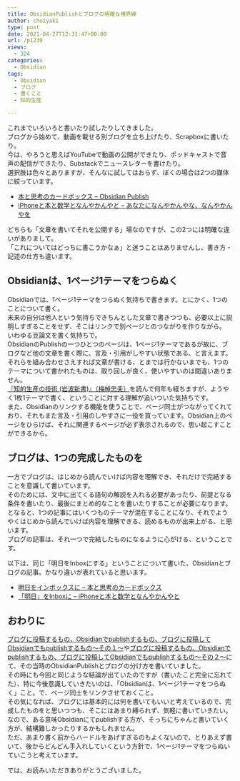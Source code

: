 ```yaml
---
title: ObsidianPublishとブログの明確な境界線
author: choiyaki
type: post
date: 2021-04-27T12:31:47+00:00
url: /p1239
views:
  - 324
categories:
  - Obsidian
tags:
  - Obsidian
  - ブログ
  - 書くこと
  - 知的生産

---
```

これまでいろいろと書いたり試したりしてきました。  
ブログから始めて、動画を載せる別ブログを立ち上げたり、Scrapboxに書いたり。  
今は、やろうと思えばYouTubeで動画の公開ができたり、ポッドキャストで音声の配信ができたり、Substackでニュースレターを書けたり。  
選択肢は色々とありますが、そんなに試してはおらず、ぼくの場合は2つの媒体に絞っています。

  * [本と思考のカードボックス &#8211; Obsidian Publish][1]
  * [iPhoneと本と数学となんやかんやと – あなたになんやかんやな、なんやかんやを][2]

どちらも「文章を書いてそれを公開する」場なのですが、この2つには明確な違いがありまして。  
「これについてはどっちに書こうかなぁ」と迷うことはありませんし、書き方・記述の仕方も違います。

## Obsidianは、1ページ1テーマをつらぬく

Obsidianでは、1ページ1テーマをつらぬく気持ちで書きます。とにかく、1つのことについて書く。  
未来の自分は他人という気持ちできちんとした文章で書きつつも、必要以上に説明しすぎることをせず、そこはリンクで別ページとのつながりを作りながら。  
いわゆる豆論文を書く気持ちで。  
ObsidianのPublishの一つひとつのページは、1ページ1テーマであるが故に、ブログなど他の文章を書く際に、言及・引用がしやすい状態である、と言えます。それらを組み合わせさえすれば文章が書ける、とまでは行かないまでも、1つのテーマについて書かれたものは、取り回しが良く、使いやすいのは間違いありません。  
[『知的生産の技術 (岩波新書)』（梅棹忠夫）][3]を読んで何年も経ちますが、ようやく1枚1テーマで書く、ということに対する理解が追いついた気持ちです。  
また、Obsidianのリンクする機能を使うことで、ページ同士がつながってくれており、それもまた言及・引用のしやすさに一役を買っています。Obsidian上のページをひらけば、それに関連するページが必ず表示されるので、思い起こすことができるから。

## ブログは、1つの完成したものを

一方でブログは、はじめから読んでいけば内容を理解でき、それだけで完結することを意識して書いています。  
そのためには、文中に出てくる語句の解説を入れる必要があったり、前提となる条件を書いたり、最後にまとめ的なことを書いたりすることが必要になります。  
となると、1つの記事にはいくつものテーマが混在することになり、それでようやくはじめから読んでいけば内容を理解できる、読めるものが出来上がる、と思います。  
ブログの記事は、それ一つで完結したものになるように心がける、ということです。

以下は、同じ「明日をInboxにする」ということについて書いた、Obsidianとブログの記事。かなり違いが表れていると思います。

  * [明日をインボックスに &#8211; 本と思考のカードボックス][4]
  * [「明日」をInboxに – iPhoneと本と数学となんやかんやと][5]

## おわりに

[ブログに投稿するもの、Obsidianでpublishするもの、ブログに投稿してObsidianでもpublishするもの〜その１〜][6]や[ブログに投稿するもの、Obsidianでpublishするもの、ブログに投稿してObsidianでもpublishするもの〜その２〜][7]にて、その当時のObsidianPublishとブログの分け方を書いていました。  
その時にも今回と同じような結論が出ていたのですが（書いたこと完全に忘れてた）、特に今後意識していきたいのは、「Obsidianは、1ページ1テーマをつらぬく」こと。で、ページ同士をリンクさせておくこと。  
その気になれば、ブログには基本的には何を書いてもいいと考えているので、完成したものをと思いつつも、そこにはあまり縛られず、気軽に書いていきたい。  
なので、ある意味Obsidianにてpublishする方が、そっちにちゃんと書いていく方が、結構難しかったりするかもしれません。  
ただ、あまり書く前からハードルをあげすぎるのもよくないので、とりあえず書いて、後からどんどん手入れしていくという方針で、1ページ1テーマをつらぬいていこうと考えています。

では、お読みいただきありがとうございました。

 [1]: https://publish.obsidian.md/choiyaki/Published/_Home
 [2]: https://choiyaki.com/
 [3]: https://publish.obsidian.md/choiyaki/Published/%E3%80%8E%E7%9F%A5%E7%9A%84%E7%94%9F%E7%94%A3%E3%81%AE%E6%8A%80%E8%A1%93+(%E5%B2%A9%E6%B3%A2%E6%96%B0%E6%9B%B8)%E3%80%8F%EF%BC%88%E6%A2%85%E6%A3%B9%E5%BF%A0%E5%A4%AB%EF%BC%89
 [4]: https://publish.obsidian.md/choiyaki/Published/%E6%98%8E%E6%97%A5%E3%82%92%E3%82%A4%E3%83%B3%E3%83%9C%E3%83%83%E3%82%AF%E3%82%B9%E3%81%AB
 [5]: https://choiyaki.com/?p=609
 [6]: https://choiyaki.com/?p=1178
 [7]: https://choiyaki.com/?p=1183&